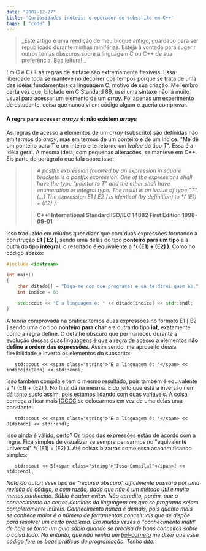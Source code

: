 ```yaml
---
date: "2007-12-27"
title: 'Curiosidades inúteis: o operador de subscrito em C++'
tags: [ "code" ]
---
```

<blockquote>_Este artigo é uma reedição de meu blogue antigo, guardado para ser republicado durante minhas miniférias. Esteja à vontade para sugerir outros temas obscuros sobre a linguagem C ou C++ de sua preferência. Boa leitura!
_</blockquote>

Em C e C++ as regras de sintaxe são extremamente flexíveis. Essa liberdade toda se manteve no decorrer dos tempos porque se trata de uma das idéias fundamentais da linguagem C, motivo de sua criação. Me lembro certa vez que, bitolado em C Standard 89, usei uma sintaxe não lá muito usual para acessar um elemento de um _array_. Foi apenas um experimento de estudante, coisa que nunca vi em código algum e queria comprovar.

#### A regra para acessar _arrays_ é: não existem _arrays_

As regras de acesso a elementos de um _array_ (subscrito) são definidas não em termos do _array_, mas em termos de um ponteiro e de um índice. "Me dê um ponteiro para T e um inteiro e te retorno um _lvalue_ do tipo T". Essa é a idéia geral. A mesma idéia, com pequenas alterações, se manteve em C++. Eis parte do parágrafo que fala sobre isso:

<blockquote>

> 
> _A postfix expression followed by an expression in square brackets is a postfix expression. One of the expressions shall have the type "pointer to T" and the other shall have enumeration or integral type. The result is an lvalue of type "T". (...) The expression E1 [ E2 ] is identical (by definition) to *( (E1) + (E2) )._
> 

> 
> **C++: International Standard ISO/IEC 14882 First Edition 1998-09-01**
> 
</blockquote>

Isso traduzido em miúdos quer dizer que com duas expressões formando a construção **E1 [ E2 ]**, sendo uma delas do tipo **ponteiro para um tipo** e a outra do tipo **integral**, o resultado é equivalente a ***( (E1) + (E2) )**. Como no código abaixo:

```cpp
#include <iostream>

int main()
{
	char ditado[] = "Diga-me com que programas e eu te direi quem és.";
	int indice = 8;

	std::cout << "E a linguagem é: " << ditado[indice] << std::endl;
} 

```

A teoria comprovada na prática: temos duas expressões no formato E1 [ E2 ] sendo uma do tipo **ponteiro para char** e a outra do tipo **int**, exatamente como a regra define. O detalhe obscuro que permaneceu durante a evolução dessas duas linguagens é que a regra de acesso a elementos **não define a ordem das expressões**. Assim sendo, me aproveito dessa flexibilidade e inverto os elementos do subscrito:

    
       std::cout << <span class="string">"E a linguagem é: "</span> << indice[ditado] << std::endl;

Isso também compila e tem o mesmo resultado, pois também é equivalente a *( (E1) + (E2) ). No final dá na mesma. E do jeito que está a inversão nem dá tanto susto assim, pois estamos lidando com duas variáveis. A coisa começa a ficar mais [IOCCC](http://www.ioccc.org/) se colocarmos em vez de uma delas uma constante:

    
       std::cout << <span class="string">"E a linguagem é: "</span> << 8[ditado] << std::endl;

Isso ainda é válido, certo? Os tipos das expressões estão de acordo com a regra. Fica simples de visualizar se sempre pensarmos no "equivalente universal" *( (E1) + (E2) ). Até coisas bizarras como essa acabam ficando simples:

    
       std::cout << 5[<span class="string">"Isso Compila?"</span>] << std::endl;

_Nota do autor: esse tipo de "recurso obscuro" dificilmente passará por uma revisão de código, e com razão, dado que não é um método útil e muito menos conhecido. Sábio é saber evitar. Não acredito, porém, que o conhecimento de certos detalhes da linguagem em que se programa sejam completamente inúteis. Conhecimento nunca é demais, pois quanto mais se conhece maior é o número de ferramentas conceituais que se dispõe para resolver um certo problema. Em muitas vezes o "conhecimento inútil" de hoje se torna um guia sábio quando se precisa de bons conceitos sobre a coisa toda. No entanto, que não venha um [boi-corneta](http://www.google.com.br/search?q=boi+corneta+site%3Asualingua.com.br) me dizer que esse código fere as boas práticas de programação. Tenho dito._
